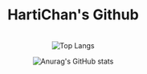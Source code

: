 <div align="center">
 
  # HartiChan's Github

  \
  ![Top Langs](https://github-readme-stats-hartichan.vercel.app/api/top-langs/?username=HartiChan&layout=compact&theme=aura&langs_count=10)
 
  ![Anurag's GitHub stats](https://github-readme-stats-hartichan.vercel.app/api?username=HartiChan&show_icons=true&theme=aura&count_private=true&include_all_commits=true&line_height=28.5)
 </div>
<!--
**HartiChan/HartiChan** is a ✨ _special_ ✨ repository because its `README.md` (this file) appears on your GitHub profile.

Here are some ideas to get you started:

- 🔭 I’m currently working on ...
- 🌱 I’m currently learning ...
- 👯 I’m looking to collaborate on ...
- 🤔 I’m looking for help with ...
- 💬 Ask me about ...
- 📫 How to reach me: ...
- 😄 Pronouns: ...
- ⚡ Fun fact: ...
-->
